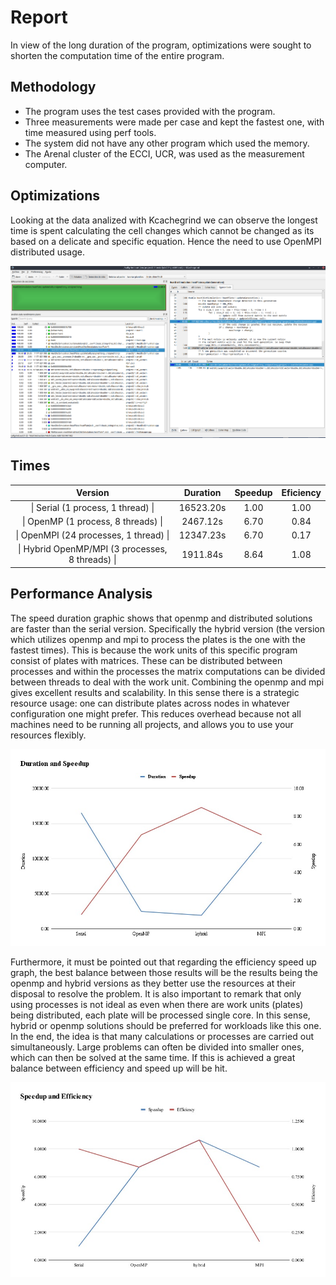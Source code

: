 # Report

In view of the long duration of the program, optimizations were sought to shorten the computation time of the entire program.

## Methodology

- The program uses the test cases provided with the program.
- Three measurements were made per case and kept the fastest one, with time measured using perf tools.
- The system did not have any other program which used the memory.
- The Arenal cluster of the ECCI, UCR, was used as the measurement computer.

## Optimizations

Looking at the data analized with Kcachegrind we can observe the longest time is spent calculating the cell changes which cannot be changed as its based on a delicate and specific equation. Hence the need to use OpenMPI distributed usage.

![KCACHEGRIND](img/callgrind_report.png)

## Times

|   Version           | Duration  |  Speedup | Eficiency |
| :---:                   |  :---:                |  :----:                 |  :----:                 |
|&#124; Serial (1 process, 1 thread) &#124;| 16523.20s | 1.00 | 1.00 |
|&#124; OpenMP (1 process, 8 threads) &#124;| 2467.12s | 6.70 | 0.84 |
|&#124; OpenMPI (24 processes, 1 thread) &#124;| 12347.23s | 6.70 | 0.17 |
|&#124; Hybrid OpenMP/MPI (3 processes, 8 threads) &#124;| 1911.84s | 8.64 | 1.08 |

## Performance Analysis

The speed duration graphic shows that openmp and distributed solutions are faster than the serial version. Specifically the hybrid version (the version which utilizes openmp and mpi to process the plates is the one with the fastest times).  This is because the work units of this specific program consist of plates with matrices. These can be distributed between processes and within the processes the matrix computations can be divided between threads to deal with the work unit. Combining the openmp and mpi gives excellent results and scalability. In this sense there is a strategic resource usage: one can distribute plates across nodes in whatever configuration one might prefer. This reduces overhead because not all machines need to be running all projects, and allows you to use your resources flexibly.

![image](img/DurationSpeed.jpg)

Furthermore, it must be pointed out that regarding the efficiency speed up graph, the best balance between those results will be the results being the openmp and hybrid versions as they better use the resources at their disposal to resolve the problem. It is also important to remark that only using processes is not ideal as even when there are work units (plates) being distributed, each plate will be processed single core. In this sense, hybrid or openmp solutions should be preferred for workloads like this one. In the end, the idea is that many calculations or processes are carried out simultaneously. Large problems can often be divided into smaller ones, which can then be solved at the same time. If this is achieved a great balance between efficiency and speed up will be hit.

![image](img/SpeedupEfficiency.jpg)
